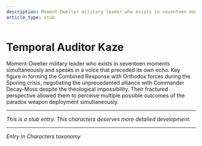 ```yaml
---
description: Moment-Dweller military leader who exists in seventeen moments simultaneously and speaks in a voice that preceded its own echo. Key figure in forming the Combined Response with Orthodox forces during the Sporing crisis, despite the theological impossibility.
article_type: stub
---
```


# Temporal Auditor Kaze

Moment-Dweller military leader who exists in seventeen moments simultaneously and speaks in a voice that preceded its own echo. Key figure in forming the Combined Response with Orthodox forces during the Sporing crisis, negotiating the unprecedented alliance with Commander Decay-Moss despite the theological impossibility. Their fractured perspective allowed them to perceive multiple possible outcomes of the paradox weapon deployment simultaneously.

---
*This is a stub entry. This characters deserves more detailed development.*

---
*Entry in Characters taxonomy*
